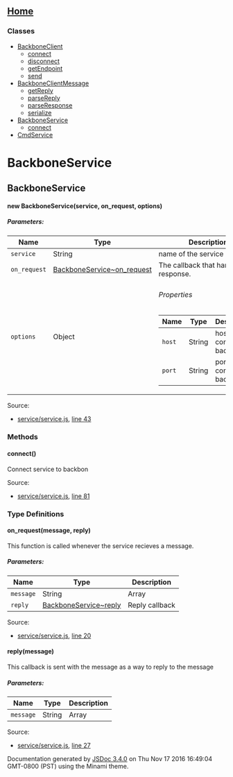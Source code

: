 [Home](index.html)
------------------

### Classes

-   [BackboneClient](BackboneClient.html)
    -   [connect](BackboneClient.html#connect)
    -   [disconnect](BackboneClient.html#disconnect)
    -   [getEndpoint](BackboneClient.html#getEndpoint)
    -   [send](BackboneClient.html#send)
-   [BackboneClientMessage](BackboneClientMessage.html)
    -   [getReply](BackboneClientMessage.html#getReply)
    -   [parseReply](BackboneClientMessage.html#parseReply)
    -   [parseResponse](BackboneClientMessage.html#parseResponse)
    -   [serialize](BackboneClientMessage.html#serialize)
-   [BackboneService](BackboneService.html)
    -   [connect](BackboneService.html#connect)
-   [CmdService](CmdService.html)

BackboneService
===============

BackboneService
---------------

#### <span class="type-signature"></span>new BackboneService<span class="signature">(service, on\_request, options)</span><span class="type-signature"></span>

##### Parameters:

<table>
<colgroup>
<col width="33%" />
<col width="33%" />
<col width="33%" />
</colgroup>
<thead>
<tr class="header">
<th>Name</th>
<th>Type</th>
<th>Description</th>
</tr>
</thead>
<tbody>
<tr class="odd">
<td><code>service</code></td>
<td><span class="param-type">String</span></td>
<td>name of the service</td>
</tr>
<tr class="even">
<td><code>on_request</code></td>
<td><span class="param-type"><a href="BackboneService.html#~on_request">BackboneService~on_request</a></span></td>
<td>The callback that handles the response.</td>
</tr>
<tr class="odd">
<td><code>options</code></td>
<td><span class="param-type">Object</span></td>
<td><h6 id="properties">Properties</h6>
<table>
<thead>
<tr class="header">
<th>Name</th>
<th>Type</th>
<th>Description</th>
</tr>
</thead>
<tbody>
<tr class="odd">
<td><code>host</code></td>
<td><span class="param-type">String</span></td>
<td>host to connect to backbone</td>
</tr>
<tr class="even">
<td><code>port</code></td>
<td><span class="param-type">String</span></td>
<td>port to connect to backbone</td>
</tr>
</tbody>
</table></td>
</tr>
</tbody>
</table>

Source:  
-   [service/service.js](service_service.js.html), [line 43](service_service.js.html#line43)

### Methods

#### <span class="type-signature"></span>connect<span class="signature">()</span><span class="type-signature"></span>

Connect service to backbon

Source:  
-   [service/service.js](service_service.js.html), [line 81](service_service.js.html#line81)

### Type Definitions

#### <span class="type-signature"></span>on\_request<span class="signature">(message, reply)</span><span class="type-signature"></span>

This function is called whenever the service recieves a message.

##### Parameters:

| Name      | Type                                                                                 | Description    |
|-----------|--------------------------------------------------------------------------------------|----------------|
| `message` | <span class="param-type">String</span> | <span class="param-type">Array</span>       | Message Array  |
| `reply`   | <span class="param-type">[BackboneService~reply](BackboneService.html#~reply)</span> | Reply callback |

Source:  
-   [service/service.js](service_service.js.html), [line 20](service_service.js.html#line20)

#### <span class="type-signature"></span>reply<span class="signature">(message)</span><span class="type-signature"></span>

This callback is sent with the message as a way to reply to the message

##### Parameters:

| Name      | Type                                                                           | Description                                   |
|-----------|--------------------------------------------------------------------------------|-----------------------------------------------|
| `message` | <span class="param-type">String</span> | <span class="param-type">Array</span> | Message Array to be sent as reply to request. |

Source:  
-   [service/service.js](service_service.js.html), [line 27](service_service.js.html#line27)

Documentation generated by [JSDoc 3.4.0](https://github.com/jsdoc3/jsdoc) on Thu Nov 17 2016 16:49:04 GMT-0800 (PST) using the Minami theme.
